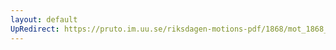 ```yaml
---
layout: default
UpRedirect: https://pruto.im.uu.se/riksdagen-motions-pdf/1868/mot_1868__ak__187/mot_1868__ak__187-001.pdf
---
```

